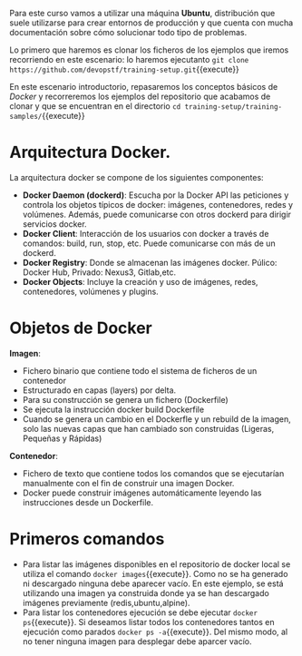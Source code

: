 Para este curso vamos a utilizar una máquina **Ubuntu**, distribución que suele utilizarse para crear entornos de producción y que cuenta con mucha documentación sobre cómo solucionar todo tipo de problemas.

Lo primero que haremos es clonar los ficheros de los ejemplos que iremos recorriendo en este escenario: lo haremos ejecutanto ``git clone https://github.com/devopstf/training-setup.git``{{execute}}

En este escenario introductorio, repasaremos los conceptos básicos de _Docker_ y recorreremos los ejemplos del repositorio que acabamos de clonar y que se encuentran en el directorio ``cd training-setup/training-samples/``{{execute}}

# Arquitectura Docker.

La arquitectura docker se compone de los siguientes componentes:

- **Docker Daemon (dockerd)**: Escucha por la Docker API las peticiones y controla los objetos típicos de docker: imágenes, contenedores, redes y volúmenes. Además, puede comunicarse con otros dockerd para dirigir servicios docker.
- **Docker Client**: Interacción de los usuarios con docker a través de comandos: build, run, stop, etc. Puede comunicarse con más de un dockerd.
- **Docker Registry**: Donde se almacenan las imágenes docker. Púlico: Docker Hub, Privado: Nexus3, Gitlab,etc.
- **Docker Objects**: Incluye la creación y uso de imágenes, redes, contenedores, volúmenes y plugins.


# Objetos de Docker

**Imagen**: 
- Fichero binario que contiene todo el sistema de ficheros de un contenedor
- Estructurado en capas (layers) por delta. 
- Para su construcción se genera un fichero (Dockerfile)
- Se ejecuta la instrucción docker build Dockerfile
- Cuando se genera un cambio en el Dockerfle y un rebuild de la imagen, solo las nuevas capas que han cambiado son construidas (Ligeras, Pequeñas y Rápidas)

**Contenedor**:
- Fichero de texto que contiene todos los comandos que se ejecutarían manualmente con el fin de construir una imagen Docker.
- Docker puede construir imágenes automáticamente leyendo las instrucciones desde un Dockerfile. 

# Primeros comandos
 -  Para listar las imágenes disponibles en el repositorio de docker local se utiliza el comando ``docker images``{{execute}}. Como no se ha generado ni descargado ninguna debe aparecer vacío. En este ejemplo, se está utilizando una imagen ya construida donde ya se han descargado imágenes previamente (redis,ubuntu,alpine).
 - Para listar los contenedores ejecución se debe ejecutar ``docker ps``{{execute}}. Si deseamos listar todos los contenedores tantos en ejecución como parados ``docker ps -a``{{execute}}. Del mismo modo, al no tener ninguna imagen para desplegar debe aparcer vacío.

